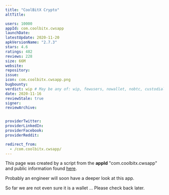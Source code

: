 ```yaml
---
title: "CoolBitX Crypto"
altTitle: 

users: 10000
appId: com.coolbitx.cwsapp
launchDate: 
latestUpdate: 2020-11-20
apkVersionName: "2.7.3"
stars: 4.6
ratings: 482
reviews: 228
size: 66M
website: 
repository: 
issue: 
icon: com.coolbitx.cwsapp.png
bugbounty: 
verdict: wip # May be any of: wip, fewusers, nowallet, nobtc, custodial, nosource, nonverifiable, reproducible, bounty, defunct
date: 2020-11-16
reviewStale: true
signer: 
reviewArchive:


providerTwitter: 
providerLinkedIn: 
providerFacebook: 
providerReddit: 

redirect_from:
  - /com.coolbitx.cwsapp/
---
```



This page was created by a script from the **appId** "com.coolbitx.cwsapp" and public
information found
[here](https://play.google.com/store/apps/details?id=com.coolbitx.cwsapp).

Probably an engineer will soon have a deeper look at this app.

So far we are not even sure it is a wallet ... Please check back later.